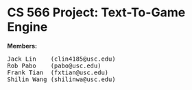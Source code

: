 # CS 566 Project: Text-To-Game Engine

**Members:**

<pre>
Jack Lin    (clin4185@usc.edu)
Rob Pabo    (pabo@usc.edu)
Frank Tian  (fxtian@usc.edu)
Shilin Wang (shilinwa@usc.edu)
</pre>
